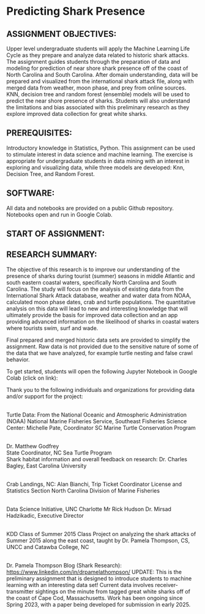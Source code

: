 # Predicting Shark Presence

<h2>ASSIGNMENT OBJECTIVES:</h2><p></p> Upper level undergraduate students will apply the Machine Learning Life Cycle as they prepare and analyze data related to historic shark attacks. The assignment guides students through the preparation of data and modeling for prediction of near shore shark presence off of the coast of North Carolina and South Carolina. After domain understanding, data will be prepared and visualized from the international shark attack file, along with merged data from weather, moon phase, and prey from online sources. KNN, decision tree and random forest (ensemble) models will be used to predict the near shore presence of sharks. Students will also understand the limitations and bias associated with this preliminary research as they explore improved data collection for great white sharks.</p>

<h2>PREREQUISITES:</h2><p> Introductory knowledge in Statistics, Python. This assignment can be used to stimulate interest in data science and machine learning. The exercise is appropriate for undergraduate students in data mining with an interest in exploring and visualizing data, while three models are developed: Knn, Decision Tree, and Random Forest.</p>

<h2>SOFTWARE:</h2><p>All data and notebooks are provided on a public Github repository. Notebooks open and run in Google Colab.</p>

<h2>START OF ASSIGNMENT:</h2>
<h2>RESEARCH SUMMARY:</h2><p>The objective of this research is to improve our understanding of the presence of sharks during tourist (summer) seasons in middle Atlantic and south eastern coastal waters, specifically North Carolina and South Carolina. The study will focus on the analysis of existing data from the International Shark Attack database, weather and water data from NOAA, calculated moon phase dates, crab and turtle populations. The quantitative analysis on this data will lead to new and interesting knowledge that will ultimately provide the basis for improved data collection and an app providing advanced information on the likelihood of sharks in coastal waters where tourists swim, surf and wade.</p><p>

Final prepared and merged historic data sets are provided to simplify the assignment. Raw data is not provided due to the sensitive nature of some of the data that we have analyzed, for example turtle nesting and false crawl behavior. </p>

<p>To get started, students will open the following Jupyter Notebook in Google Colab (click on link): </p>

<p>Thank you to the following individuals and organizations for providing data and/or support for the project:<br><br>

Turtle Data: From the National Oceanic and Atmospheric Administration (NOAA) National Marine Fisheries Service, Southeast Fisheries Science Center: Michelle Pate, Coordinator SC Marine Turtle Conservation Program<br><br>

Dr. Matthew Godfrey<br>
State Coordinator, NC Sea Turtle Program<br>
Shark habitat information and overall feedback on research: Dr. Charles Bagley, East Carolina University<br><br>

Crab Landings, NC: Alan Bianchi, Trip Ticket Coordinator License and Statistics Section North Carolina Division of Marine Fisheries<br><br>

Data Science Initiative, UNC Charlotte Mr Rick Hudson Dr. Mirsad Hadzikadic, Executive Director<br><br>

KDD Class of Summer 2015 Class Project on analyzing the shark attacks of Summer 2015 along the east coast, taught by Dr. Pamela Thompson, CS, UNCC and Catawba College, NC<br><br>

Dr. Pamela Thompson Blog (Shark Research):  https://www.linkedin.com/in/drpamelathompson/
UPDATE: This is the preliminary assignment that is designed to introduce students to machine learning with an interesting data set! Current data involves receiver-transmitter sightings on the minute from tagged great white sharks off of the coast of Cape Cod, Massachusetts. Work has been ongoing since Spring 2023, with a paper being developed for submission in early 2025.
